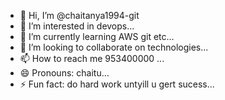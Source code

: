 - 👋 Hi, I’m @chaitanya1994-git
- 👀 I’m interested in devops...
- 🌱 I’m currently learning AWS git etc...
- 💞️ I’m looking to collaborate on technologies...
- 📫 How to reach me 953400000 ...
- 😄 Pronouns: chaitu...
- ⚡ Fun fact: do  hard work untyill u gert sucess...

<!---
chaitanya1994-git/chaitanya1994-git is a ✨ special ✨ repository because its `README.md` (this file) appears on your GitHub profile.
You can click the Preview link to take a look at your changes.
--->
